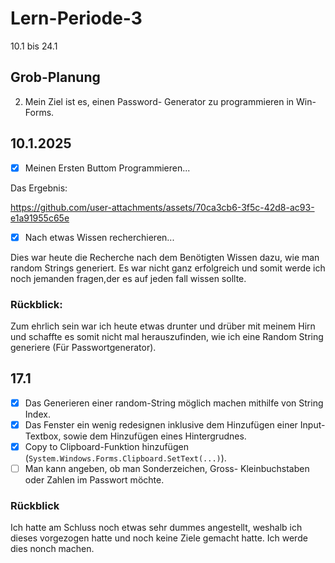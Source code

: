 # Lern-Periode-3
10.1 bis 24.1

## Grob-Planung

2. Mein Ziel ist es, einen Password- Generator zu programmieren in Win-Forms.

## 10.1.2025
- [x] Meinen Ersten Buttom Programmieren...

Das Ergebnis:

https://github.com/user-attachments/assets/70ca3cb6-3f5c-42d8-ac93-e1a91955c65e

- [x] Nach etwas Wissen recherchieren...

Dies war heute die Recherche nach dem Benötigten Wissen dazu, wie man random Strings generiert. Es war nicht ganz erfolgreich und somit werde ich noch jemanden fragen,der es auf jeden fall wissen sollte.

### Rückblick:
Zum ehrlich sein war ich heute etwas drunter und drüber mit meinem Hirn und schaffte es somit nicht mal herauszufinden, wie ich eine Random String generiere (Für Passwortgenerator).

## 17.1

- [x] Das Generieren einer random-String möglich machen mithilfe von String Index.
- [x] Das Fenster ein wenig redesignen inklusive dem Hinzufügen einer Input-Textbox, sowie dem Hinzufügen eines Hintergrudnes.
- [x] Copy to Clipboard-Funktion hinzufügen (`System.Windows.Forms.Clipboard.SetText(...)`).
- [ ] Man kann angeben, ob man Sonderzeichen, Gross- Kleinbuchstaben oder Zahlen im Passwort möchte. 

### Rückblick
Ich hatte am Schluss noch etwas sehr dummes angestellt, weshalb ich dieses vorgezogen hatte und noch keine Ziele gemacht hatte. Ich werde dies nonch machen.






